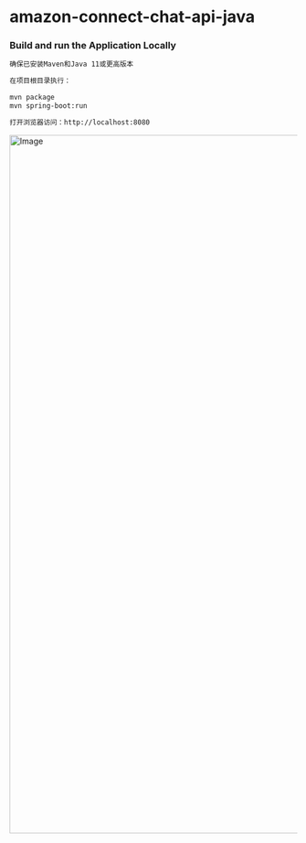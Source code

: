 # amazon-connect-chat-api-java

### Build and run the Application Locally

```bash
确保已安装Maven和Java 11或更高版本

在项目根目录执行：

mvn package
mvn spring-boot:run

打开浏览器访问：http://localhost:8080
```

<img width="1222" alt="Image" src="https://github.com/user-attachments/assets/3e4182cc-919b-46d2-a96e-7d47ee49b7c8" />
